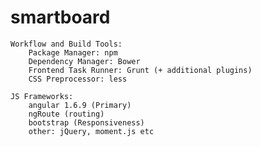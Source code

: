 # smartboard

    Workflow and Build Tools:
        Package Manager: npm
        Dependency Manager: Bower
        Frontend Task Runner: Grunt (+ additional plugins)
        CSS Preprocessor: less

    JS Frameworks:
        angular 1.6.9 (Primary)
        ngRoute (routing)
        bootstrap (Responsiveness)
        other: jQuery, moment.js etc
        
